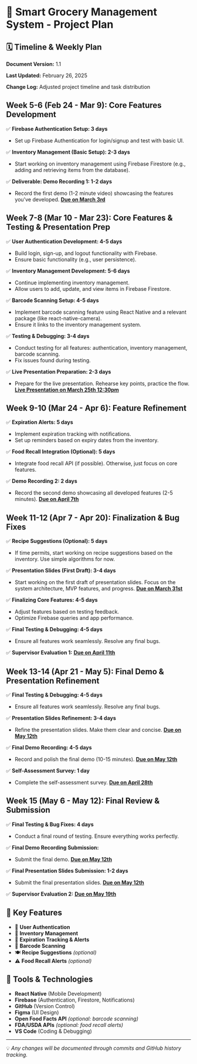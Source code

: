 # 📌 Smart Grocery Management System - Project Plan

## 🗓️ Timeline & Weekly Plan

**Document Version:** 1.1  

**Last Updated:** February 26, 2025

**Change Log:** Adjusted project timeline and task distribution

## Week 5-6 (Feb 24 - Mar 9): Core Features Development
✅ **Firebase Authentication Setup: 3 days**
  - Set up Firebase Authentication for login/signup and test with basic UI.
  
✅ **Inventory Management (Basic Setup): 2-3 days**
  - Start working on inventory management using Firebase Firestore (e.g., adding and retrieving items from the database).
  
✅ **Deliverable: Demo Recording 1: 1-2 days**
  - Record the first demo (1-2 minute video) showcasing the features you've developed.
**<ins>Due on March 3rd</ins>** 

## Week 7-8 (Mar 10 - Mar 23): Core Features & Testing & Presentation Prep
✅ **User Authentication Development: 4-5 days**
  - Build login, sign-up, and logout functionality with Firebase.
  - Ensure basic functionality (e.g., user persistence).
  
✅ **Inventory Management Development: 5-6 days**
  - Continue implementing inventory management.
  - Allow users to add, update, and view items in Firebase Firestore.
  
✅ **Barcode Scanning Setup: 4-5 days**
  - Implement barcode scanning feature using React Native and a relevant package (like react-native-camera).
  - Ensure it links to the inventory management system.

✅ **Testing & Debugging: 3-4 days**
  - Conduct testing for all features: authentication, inventory management, barcode scanning.
  - Fix issues found during testing.

✅ **Live Presentation Preparation: 2-3 days**
  - Prepare for the live presentation. Rehearse key points, practice the flow.
**<ins>Live Presentation on March 25th 12:30pm </ins>**

## Week 9-10 (Mar 24 - Apr 6): Feature Refinement 

✅ **Expiration Alerts: 5 days**
  - Implement expiration tracking with notifications.
  - Set up reminders based on expiry dates from the inventory.
  
✅ **Food Recall Integration (Optional): 5 days**
  - Integrate food recall API (if possible). Otherwise, just focus on core features.
  
✅ **Demo Recording 2: 2 days**
  - Record the second demo showcasing all developed features (2-5 minutes).
**<ins>Due on April 7th</ins>** 
  

## Week 11-12 (Apr 7 - Apr 20): Finalization & Bug Fixes

✅ **Recipe Suggestions (Optional): 5 days**
  - If time permits, start working on recipe suggestions based on the inventory. Use simple algorithms for now.

✅ **Presentation Slides (First Draft): 3-4 days**
  - Start working on the first draft of presentation slides. Focus on the system architecture, MVP features, and progress.
**<ins>Due on March 31st</ins>**

✅ **Finalizing Core Features: 4-5 days**
  - Adjust features based on testing feedback.
  - Optimize Firebase queries and app performance.

✅ **Final Testing & Debugging: 4-5 days**
  - Ensure all features work seamlessly. Resolve any final bugs.

✅ **Supervisor Evaluation 1:**
**<ins>Due on April 11th</ins>** 


## Week 13-14 (Apr 21 - May 5): Final Demo & Presentation Refinement
✅ **Final Testing & Debugging: 4-5 days**
  - Ensure all features work seamlessly. Resolve any final bugs.

✅ **Presentation Slides Refinement: 3-4 days**
  - Refine the presentation slides. Make them clear and concise.
**<ins>Due on May 12th</ins>** 

✅ **Final Demo Recording: 4-5 days**
  - Record and polish the final demo (10-15 minutes).
**<ins>Due on May 12th</ins>** 
  
✅ **Self-Assessment Survey: 1 day**
  - Complete the self-assessment survey.
**<ins>Due on April 28th</ins>** 


## Week 15 (May 6 - May 12): Final Review & Submission
✅ **Final Testing & Bug Fixes: 4 days**
  - Conduct a final round of testing. Ensure everything works perfectly.
  
✅ **Final Demo Recording Submission:**
  - Submit the final demo.
**<ins>Due on May 12th</ins>** 
  
✅ **Final Presentation Slides Submission: 1-2 days**
  - Submit the final presentation slides.
**<ins>Due on May 12th</ins>** 

✅ **Supervisor Evaluation 2:**
**<ins>Due on May 19th</ins>** 

## 🎯 Key Features
- 🔐 **User Authentication** 
- 🛒 **Inventory Management**  
- 📆 **Expiration Tracking & Alerts**  
- 📸 **Barcode Scanning**  
- 🍽️ **Recipe Suggestions** *(optional)*  
- ⚠️ **Food Recall Alerts** *(optional)*  

## 🔧 Tools & Technologies
- **React Native** (Mobile Development)  
- **Firebase** (Authentication, Firestore, Notifications)  
- **GitHub** (Version Control)  
- **Figma** (UI Design)  
- **Open Food Facts API** *(optional: barcode scanning)*  
- **FDA/USDA APIs** *(optional: food recall alerts)*  
- **VS Code** (Coding & Debugging)  

---
💡 *Any changes will be documented through commits and GitHub history tracking.*

